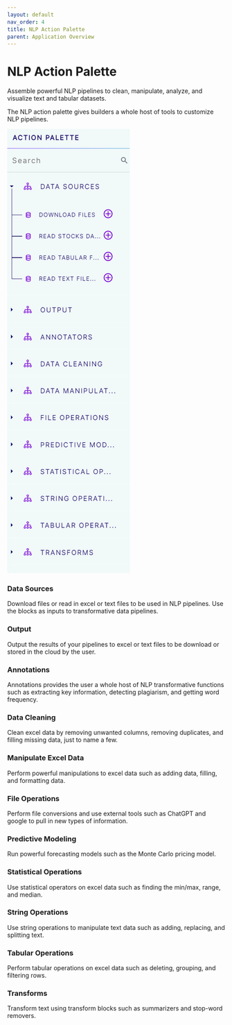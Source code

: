```yaml
---
layout: default
nav_order: 4
title: NLP Action Palette
parent: Application Overview
---
```

# NLP Action Palette

Assemble powerful NLP pipelines to clean, manipulate, analyze, and visualize text and tabular datasets.

The NLP action palette gives builders a whole host of tools to customize NLP pipelines.

<img src="images/Screenshot_NLPActionPalette.png"/>

### Data Sources

Download files or read in excel or text files to be used in NLP pipelines. Use the blocks as inputs to transformative data pipelines.

### Output

Output the results of your pipelines to excel or text files to be download or stored in the cloud by the user.

### Annotations

Annotations provides the user a whole host of NLP transformative functions such as extracting key information, detecting plagiarism, and getting word frequency.

### Data Cleaning

Clean excel data by removing unwanted columns, removing duplicates, and filling missing data, just to name a few.

### Manipulate Excel Data

Perform powerful manipulations to excel data such as adding data, filling, and formatting data.

### File Operations

Perform file conversions and use external tools such as ChatGPT and google to pull in new types of information.

### Predictive Modeling

Run powerful forecasting models such as the Monte Carlo pricing model.

### Statistical Operations

Use statistical operators on excel data such as finding the min/max, range, and median.

### String Operations

Use string operations to manipulate text data such as adding, replacing, and splitting text.

### Tabular Operations

Perform tabular operations on excel data such as deleting, grouping, and filtering rows.

### Transforms

Transform text using transform blocks such as summarizers and stop-word removers.

